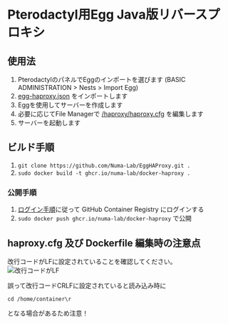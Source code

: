 # Pterodactyl用Egg Java版リバースプロキシ

## 使用法
1. PterodactylのパネルでEggのインポートを選びます (BASIC ADMINISTRATION > Nests > Import Egg)
2. [egg-haproxy.json](/egg-haproxy.json) をインポートします
3. Eggを使用してサーバーを作成します
4. 必要に応じてFile Managerで [/haproxy/haproxy.cfg](/haproxy/haproxy.cfg) を編集します
5. サーバーを起動します

## ビルド手順
1. `git clone https://github.com/Numa-Lab/EggHAProxy.git .`
2. `sudo docker build -t ghcr.io/numa-lab/docker-haproxy .`

### 公開手順
1. [ログイン手順](https://qiita.com/zembutsu/items/1effae6c39ceae3c3d0a)に従って GitHub Container Registry にログインする
2. `sudo docker push ghcr.io/numa-lab/docker-haproxy` で公開

## haproxy.cfg 及び Dockerfile 編集時の注意点

改行コードがLFに設定されていることを確認してください。  
![改行コードがLF](https://i.gyazo.com/b6b16545db760b583d458a94e29c273a.png)  

誤って改行コードCRLFに設定されていると読み込み時に
```
cd /home/container\r
```
となる場合があるため注意！
